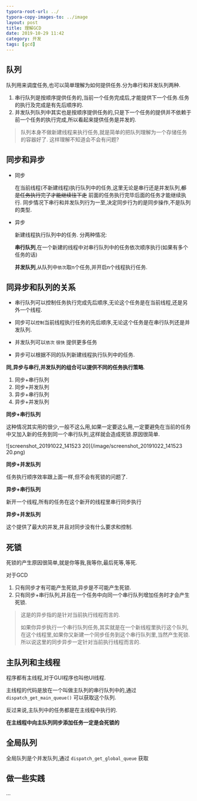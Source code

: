 ```yaml
---
typora-root-url: ../
typora-copy-images-to: ../image
layout: post
title: 理解GCD
date: 2019-10-29 11:42
category: 开发 
tags: [gcd]
---
```




## 队列

队列用来调度任务,也可以简单理解为如何提供任务.分为串行和并发队列两种.

1. 串行队列是按顺序提供任务的,当前一个任务完成后,才能提供下一个任务.任务的执行及完成是有先后顺序的.
2. 并发队列队列中其实也是按顺序提供任务的,只是下一个任务的提供并不依赖于前一个任务的执行完成,所以看起来提供任务是并发的.

> 队列本身不做新建线程来执行任务,就是简单的把队列理解为一个存储任务的容器好了. 这样理解不知道会不会有问题?

## 同步和异步

* 同步

  在当前线程(不新建线程)执行队列中的任务,这里无论是串行还是并发队列,~~都是任务执行完了才能继续往下走~~ 前面的任务执行完毕后面的任务才能继续执行. 同步情况下串行和并发队列行为一至,决定同步行为的是同步操作,不是队列的类型.

* 异步

  新建线程执行队列中的任务. 分两种情况:

  **串行队列**,在一个新建的线程中对串行队列中的任务依次顺序执行(如果有多个任务的话)

  **并发队列**,从队列中`依次`取n个任务,并开启n个线程执行任务. 

## 同异步和队列的关系 

* 串行队列可以控制任务执行完成先后顺序,无论这个任务是在当前线程,还是另外一个线程.

* 同步可以`控制`当前线程执行任务的先后顺序,无论这个任务是在串行队列还是并发队列.

* 并发队列可以`依次` `很快` 提供更多任务

* 异步可以根据不同的队列新建线程执行队列中的任务.

**同,异步与串行,并发队列的组合可以提供不同的任务执行策略**. 

1. 同步+串行队列
2. 同步+并发队列
3. 异步+串行队列
4. 异步+并发队列

**同步+串行队列**

这种情况其实用的很少,一般不这么用,如果一定要这么用,一定要避免在当前的任务中又加入新的任务到同一个串行队列,这样就会造成死锁.原因很简单.

![screenshot_20191022_141523 20](/image/screenshot_20191022_141523 20.png)

**同步+并发队列**

任务执行顺序效率跟上面一样,但不会有死锁的问题了.

**异步+串行队列**

新开一个线程,所有的任务在这个新开的线程里串行同步执行

**异步+并发队列**

这个提供了最大的并发,并且对同步没有什么要求和控制.



## 死锁

死锁的产生原因很简单,就是你等我,我等你,最后死等,等死.

对于GCD

1. 只有同步才有可能产生死锁,异步是不可能产生死锁.
2. 只有同步+串行队列,并且在一个任务中向同一个串行队列增加任务时才会产生死锁.

> 这是的异步指的是针对当前执行线程而言的.  
>
> 如果你异步执行一个串行队列任务,其实就是在一个新线程里执行这个队列,在这个线程里,如果你又新建一个同步任务到这个串行队列里,当然产生死锁.所以说这里的同步异步一定针对当前执行线程而言的.



## 主队列和主线程

程序都有主线程,对于GUI程序也叫他UI线程.

主线程的代码是放在一个叫做主队列的串行队列中的,通过`dispatch_get_main_queue()` 可以获取这个队列.

反过来说,主队列中的任务都是在主线程中执行的.

**在主线程中向主队列同步添加任务一定是会死锁的**



## 全局队列

全局队列是个并发队列,通过 `dispatch_get_global_queue` 获取



## 做一些实践

...
